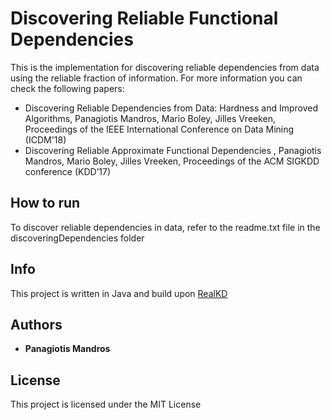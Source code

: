 # Discovering Reliable Functional Dependencies

This is the implementation for discovering reliable dependencies from data using the reliable fraction of information. For more information you can check the following papers:
- Discovering Reliable Dependencies from Data: Hardness and Improved Algorithms, Panagiotis Mandros, Mario Boley, Jilles Vreeken, Proceedings of the IEEE International Conference on Data Mining (ICDM'18) 
- Discovering Reliable Approximate Functional Dependencies , Panagiotis Mandros, Mario Boley, Jilles Vreeken, Proceedings of the ACM SIGKDD conference (KDD’17)

## How to run

To discover reliable dependencies in data, refer to the readme.txt file in the discoveringDependencies folder

## Info

This project is written in Java and build upon [RealKD](http://www.realkd.org)


## Authors

* **Panagiotis Mandros** 

## License

This project is licensed under the MIT License 
